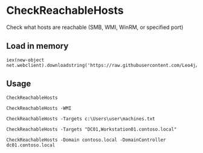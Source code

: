 # CheckReachableHosts

Check what hosts are reachable (SMB, WMI, WinRM, or specified port)

## Load in memory

```
iex(new-object net.webclient).downloadstring('https://raw.githubusercontent.com/Leo4j/CheckReachableHosts/refs/heads/main/CheckReachableHosts.ps1')
```

## Usage

```
CheckReachableHosts
```
```
CheckReachableHosts -WMI
```
```
CheckReachableHosts -Targets c:\Users\user\machines.txt
```
```
CheckReachableHosts -Targets "DC01,Workstation01.contoso.local"
```
```
CheckReachableHosts -Domain contoso.local -DomainController dc01.contoso.local
```


